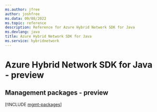 ```yaml
---
ms.author: jfree
author: joshfree
ms.data: 09/08/2022
ms.topic: reference
description: Reference for Azure Hybrid Network SDK for Java
ms.devlang: java
title: Azure Hybrid Network SDK for Java
ms.service: hybridnetwork
---
```

# Azure Hybrid Network SDK for Java - preview

## Management packages - preview
[!INCLUDE [mgmt-packages](hybrid-network-mgmt-index.md)]